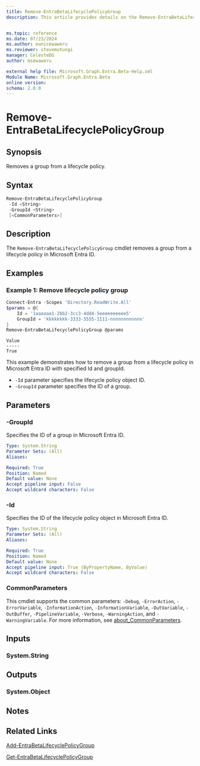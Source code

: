 ```yaml
---
title: Remove-EntraBetaLifecyclePolicyGroup
description: This article provides details on the Remove-EntraBetaLifecyclePolicyGroup command.


ms.topic: reference
ms.date: 07/23/2024
ms.author: eunicewaweru
ms.reviewer: stevemutungi
manager: CelesteDG
author: msewaweru

external help file: Microsoft.Graph.Entra.Beta-Help.xml
Module Name: Microsoft.Graph.Entra.Beta
online version:
schema: 2.0.0
---
```


# Remove-EntraBetaLifecyclePolicyGroup

## Synopsis

Removes a group from a lifecycle policy.

## Syntax

```powershell
Remove-EntraBetaLifecyclePolicyGroup 
 -Id <String> 
 -GroupId <String> 
 [<CommonParameters>]
```

## Description

The `Remove-EntraBetaLifecyclePolicyGroup` cmdlet removes a group from a lifecycle policy in Microsoft Entra ID.

## Examples

### Example 1: Remove lifecycle policy group

```powershell
Connect-Entra -Scopes 'Directory.ReadWrite.All'
$params = @{
    Id = '1aaaaaa1-2bb2-3cc3-4dd4-5eeeeeeeeee5'
    GroupId = 'kkkkkkkk-3333-5555-1111-nnnnnnnnnnnn'
}
Remove-EntraBetaLifecyclePolicyGroup @params
```

```Output
Value
-----
True
```

This example demonstrates how to  remove a group from a lifecycle policy in Microsoft Entra ID with specified Id and groupId.

- `-Id` parameter specifies the lifecycle policy object ID.  
- `-GroupId` parameter specifies the ID of a group.

## Parameters

### -GroupId

Specifies the ID of a group in Microsoft Entra ID.

```yaml
Type: System.String
Parameter Sets: (All)
Aliases:

Required: True
Position: Named
Default value: None
Accept pipeline input: False
Accept wildcard characters: False
```

### -Id

Specifies the ID of the lifecycle policy object in Microsoft Entra ID.

```yaml
Type: System.String
Parameter Sets: (All)
Aliases:

Required: True
Position: Named
Default value: None
Accept pipeline input: True (ByPropertyName, ByValue)
Accept wildcard characters: False
```

### CommonParameters

This cmdlet supports the common parameters: `-Debug`, `-ErrorAction`, `-ErrorVariable`, `-InformationAction`, `-InformationVariable`, `-OutVariable`, `-OutBuffer`, `-PipelineVariable`, `-Verbose`, `-WarningAction`, and `-WarningVariable`. For more information, see [about_CommonParameters](https://go.microsoft.com/fwlink/?LinkID=113216).

## Inputs

### System.String

## Outputs

### System.Object

## Notes

## Related Links

[Add-EntraBetaLifecyclePolicyGroup](Add-EntraBetaLifecyclePolicyGroup.md)

[Get-EntraBetaLifecyclePolicyGroup](Get-EntraBetaLifecyclePolicyGroup.md)
